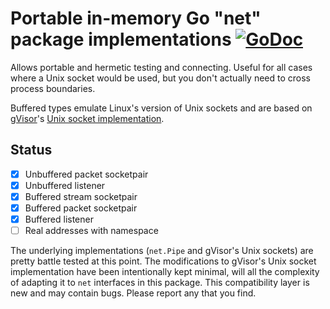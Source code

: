 # Portable in-memory Go "net" package implementations [![GoDoc](https://godoc.org/github.com/iangudger/memnet?status.png)](https://godoc.org/github.com/iangudger/memnet)

Allows portable and hermetic testing and connecting. Useful for all cases where a Unix socket would be used, but you don't actually need to cross process boundaries.

Buffered types emulate Linux's version of Unix sockets and are based on [gVisor](https://gvisor.dev)'s [Unix socket implementation](https://cs.opensource.google/gvisor/gvisor/+/master:pkg/sentry/socket/unix/).

## Status
- [x] Unbuffered packet socketpair
- [x] Unbuffered listener
- [x] Buffered stream socketpair
- [x] Buffered packet socketpair
- [x] Buffered listener
- [ ] Real addresses with namespace

The underlying implementations (`net.Pipe` and gVisor's Unix sockets) are pretty battle tested at this point. The modifications to gVisor's Unix socket implementation have been intentionally kept minimal, will all the complexity of adapting it to `net` interfaces in this package. This compatibility layer is new and may contain bugs. Please report any that you find.
